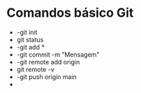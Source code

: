 # Comandos básico Git

- -git init
- git status
- -git add *
- -git commit -m "Mensagem"
- -git remote add origin 
- git remote -v
- -git push origin main
- 
